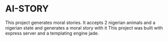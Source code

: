 # AI-STORY
This project generates moral stories.
It accepts 2 nigerian animals and a nigerian state and generates a moral story with it
This project was built with express server and a templating engine jade.
